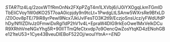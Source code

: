 $START$tz4Lq/2zoxWTfRmOnNx2FXpPZgT4m1LXVbj6/iJ0iYXOgqLkmTGmIDTbEliCVoy1W0dKO25T7oaA0icpjdy9n9tcLt+1PwdgLtLSAnw5WXrsRe9BfxLD/Z0Oov8pTE/79iR8yrPewI9Ncx7JklJvIFesTO3K2tI9/EczjoSnsUcz/yFWdUfdPhDy/NfIIZDlvJz0FmwiDxRgl1dP2hV1v4L+EpraW4DlG9rkEoOwe1MxVelkDCuR9XRhhVneNGxYhg5R+90IITTmQfeCtxvdp7o9OencQwZosYtqKD4zENohGBe121teU53+1Cye43BveuDIEBoF522Oj/wouIYtnA==$END$